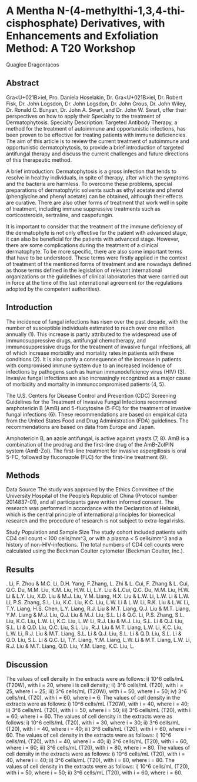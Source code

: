 # A Mentha N-(4-methylthi-1,3,4-thi-cisphosphate) Derivatives, with Enhancements and Exfoliation Method: A T20 Workshop
Quaglee Dragontacos


## Abstract
Gra<U+021B>iel, Pro. Daniela Hoselakin, Dr. Gra<U+021B>iel, Dr. Robert Fisk, Dr. John Logsdon, Dr. John Logsdon, Dr. John Crous, Dr. John Wiley, Dr. Ronald C. Bunyan, Dr. John A. Swart, and Dr. John W. Swart, offer their perspectives on how to apply their Specialty to the treatment of Dermatophytosis. Specialty Description: Targeted Antibody Therapy, a method for the treatment of autoimmune and opportunistic infections, has been proven to be effective for treating patients with immune deficiencies. The aim of this article is to review the current treatment of autoimmune and opportunistic dermatophytosis, to provide a brief introduction of targeted antifungal therapy and discuss the current challenges and future directions of this therapeutic method.

A brief introduction: Dermatophytosis is a gross infection that tends to resolve in healthy individuals, in spite of therapy, after which the symptoms and the bacteria are harmless. To overcome these problems, special preparations of dermatophytic solvents such as ethyl acetate and phenol (phenglycine and phenyl acetate) can be obtained, although their effects are curative. There are also other forms of treatment that work well in spite of treatment, including immune suppressive treatments such as corticosteroids, sertraline, and caspofungin.

It is important to consider that the treatment of the immune deficiency of the dermatophyte is not only effective for the patient with advanced stage, it can also be beneficial for the patients with advanced stage. However, there are some complications during the treatment of a clinical dermatophyte. To be more specific, there are also some important terms that have to be understood. These terms were firstly applied in the context of treatment of the mentioned forms of treatment and are nowadays defined as those terms defined in the legislation of relevant international organizations or the guidelines of clinical laboratories that were carried out in force at the time of the last international agreement (or the regulations adopted by the competent authorities).


## Introduction
The incidence of fungal infections has risen over the past decade, with the number of susceptible individuals estimated to reach over one million annually (1). This increase is partly attributed to the widespread use of immunosuppressive drugs, antifungal chemotherapy, and immunosuppressive drugs for the treatment of invasive fungal infections, all of which increase morbidity and mortality rates in patients with these conditions (2). It is also partly a consequence of the increase in patients with compromised immune system due to an increased incidence of infections by pathogens such as human immunodeficiency virus (HIV) (3). Invasive fungal infections are also increasingly recognized as a major cause of morbidity and mortality in immunocompromised patients (4, 5).

The U.S. Centers for Disease Control and Prevention (CDC) Screening Guidelines for the Treatment of Invasive Fungal Infections recommend amphotericin B (AmB) and 5-flucytosine (5-FC) for the treatment of invasive fungal infections (6). These recommendations are based on empirical data from the United States Food and Drug Administration (FDA) guidelines. The recommendations are based on data from Europe and Japan.

Amphotericin B, an azole antifungal, is active against yeasts (7, 8). AmB is a combination of the prodrug and the first-line drug of the AmB-ZolPIN system (AmB-Zol). The first-line treatment for invasive aspergillosis is oral 5-FC, followed by fluconazole (FLC) for the first-line treatment (9).


## Methods
Data Source
The study was approved by the Ethics Committee of the University Hospital of the People’s Republic of China (Protocol number 2014837-01), and all participants gave written informed consent. The research was performed in accordance with the Declaration of Helsinki, which is the central principle of international principles for biomedical research and the procedure of research is not subject to extra-legal risks.

Study Population and Sample Size
The study cohort included patients with CD4 cell count < 100 cells/mm^3, or with a plasma < 5 cells/mm^3 and a history of non-HIV-infections. The total numbers of CD4 cell counts were calculated using the Beckman Coulter cytometer (Beckman Coulter, Inc.).


## Results
. Li, F. Zhou & M.C. Li, D.H. Yang, F.Zhang, L. Zhi & L. Cui, F. Zhang & L. Cui, Q.C. Du, M.M. Liu, K.M. Liu, H.W. Li, L.Y. Liu & L.Cui, Q.C. Du, M.M. Liu, H.W. Li & L.Y. Liu, X.D. Liu & M.J. Liu, Y.M. Liang, H.X. Liu & L.W. Li, L.W. Li & L.W. Li, P.S. Zhang, S.L. Liu, K.C. Liu, K.C. Liu, L.W. Li & L.W. Li, R.K. Liu & L.W. Li, T.Y. Liang, H.S. Chen, L.Y. Liang, R.J. Liu & M.T. Liang, Q.J. Liu & M.T. Liang, Y.M. Liang & M.J. Liu, Q.J. Liu & M.J. Liu, S.L. Li & Q.C. Li, P.S. Zhang, S.L. Liu, K.C. Liu, L.W. Li, K.C. Liu, L.W. Li, R.J. Liu & M.J. Liu, S.L. Li & Q.J. Liu, S.L. Li & Q.D. Liu, Q.C. Liu, S.L. Liu, R.J. Liu & M.T. Liang, L.W. Li, K.C. Liu, L.W. Li, R.J. Liu & M.T. Liang, S.L. Li & Q.J. Liu, S.L. Li & Q.D. Liu, S.L. Li & Q.D. Liu, S.L. Li & Q.C. Li, T.Y. Liang, Y.M. Liang, L.W. Li & M.T. Liang, L.W. Li, R.J. Liu & M.T. Liang, Q.D. Liu, Y.M. Liang, K.C. Liu, L.


## Discussion
The values of cell density in the extracts were as follows: i) 10^6 cells/mL (T20W), with i = 20, where i is cell density; ii) 3^6 cells/mL (T20), with i = 25, where i = 25; iii) 3^6 cells/mL (T20W), with i = 50, where i = 50; iv) 3^6 cells/mL (T20), with i = 60, where i = 6. The values of cell density in the extracts were as follows: i) 10^6 cells/mL (T20W), with i = 40, where i = 40; ii) 3^6 cells/mL (T20), with i = 50, where i = 50; iii) 3^6 cells/mL (T20), with i = 60, where i = 60. The values of cell density in the extracts were as follows: i) 10^6 cells/mL (T20), with i = 30, where i = 30; ii) 3^6 cells/mL (T20), with i = 40, where i = 40; iii) 3^6 cells/mL (T20), with i = 60, where i = 60. The values of cell density in the extracts were as follows: i) 10^6 cells/mL (T20), with i = 40, where i = 40; ii) 3^6 cells/mL (T20), with i = 60, where i = 60; iii) 3^6 cells/mL (T20), with i = 80, where i = 80. The values of cell density in the extracts were as follows: i) 10^6 cells/mL (T20), with i = 40, where i = 40; ii) 3^6 cells/mL (T20), with i = 80, where i = 80. The values of cell density in the extracts were as follows: i) 10^6 cells/mL (T20), with i = 50, where i = 50; ii) 3^6 cells/mL (T20), with i = 60, where i = 60.

